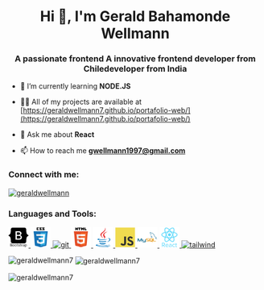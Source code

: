 <h1 align="center">Hi 👋, I'm Gerald Bahamonde Wellmann</h1>
<h3 align="center">A passionate frontend A innovative frontend developer from Chiledeveloper from India</h3>

- 🌱 I’m currently learning **NODE.JS**

- 👨‍💻 All of my projects are available at [https://geraldwellmann7.github.io/portafolio-web/](https://geraldwellmann7.github.io/portafolio-web/)

- 💬 Ask me about **React**

- 📫 How to reach me **gwellmann1997@gmail.com**

<h3 align="left">Connect with me:</h3>
<p align="left">
<a href="https://linkedin.com/in/geraldwellmann" target="blank"><img align="center" src="https://raw.githubusercontent.com/rahuldkjain/github-profile-readme-generator/master/src/images/icons/Social/linked-in-alt.svg" alt="geraldwellmann" height="30" width="40" /></a>
</p>

<h3 align="left">Languages and Tools:</h3>
<p align="left"> <a href="https://getbootstrap.com" target="_blank" rel="noreferrer"> <img src="https://raw.githubusercontent.com/devicons/devicon/master/icons/bootstrap/bootstrap-plain-wordmark.svg" alt="bootstrap" width="40" height="40"/> </a> <a href="https://www.w3schools.com/css/" target="_blank" rel="noreferrer"> <img src="https://raw.githubusercontent.com/devicons/devicon/master/icons/css3/css3-original-wordmark.svg" alt="css3" width="40" height="40"/> </a> <a href="https://git-scm.com/" target="_blank" rel="noreferrer"> <img src="https://www.vectorlogo.zone/logos/git-scm/git-scm-icon.svg" alt="git" width="40" height="40"/> </a> <a href="https://www.w3.org/html/" target="_blank" rel="noreferrer"> <img src="https://raw.githubusercontent.com/devicons/devicon/master/icons/html5/html5-original-wordmark.svg" alt="html5" width="40" height="40"/> </a> <a href="https://www.java.com" target="_blank" rel="noreferrer"> <img src="https://raw.githubusercontent.com/devicons/devicon/master/icons/java/java-original.svg" alt="java" width="40" height="40"/> </a> <a href="https://developer.mozilla.org/en-US/docs/Web/JavaScript" target="_blank" rel="noreferrer"> <img src="https://raw.githubusercontent.com/devicons/devicon/master/icons/javascript/javascript-original.svg" alt="javascript" width="40" height="40"/> </a> <a href="https://www.mysql.com/" target="_blank" rel="noreferrer"> <img src="https://raw.githubusercontent.com/devicons/devicon/master/icons/mysql/mysql-original-wordmark.svg" alt="mysql" width="40" height="40"/> </a> <a href="https://reactjs.org/" target="_blank" rel="noreferrer"> <img src="https://raw.githubusercontent.com/devicons/devicon/master/icons/react/react-original-wordmark.svg" alt="react" width="40" height="40"/> </a> <a href="https://tailwindcss.com/" target="_blank" rel="noreferrer"> <img src="https://www.vectorlogo.zone/logos/tailwindcss/tailwindcss-icon.svg" alt="tailwind" width="40" height="40"/> </a> </p>

<p><img align="left" src="https://github-readme-stats.vercel.app/api/top-langs?username=geraldwellmann7&show_icons=true&locale=en&layout=compact" alt="geraldwellmann7" /></p>

<p>&nbsp;<img align="center" src="https://github-readme-stats.vercel.app/api?username=geraldwellmann7&show_icons=true&locale=en" alt="geraldwellmann7" /></p>

<p><img align="center" src="https://github-readme-streak-stats.herokuapp.com/?user=geraldwellmann7&" alt="geraldwellmann7" /></p>

